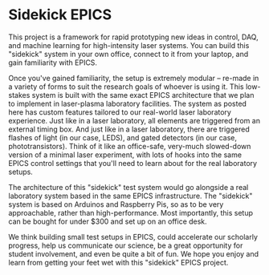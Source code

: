 # Sidekick EPICS

This project is a framework for rapid prototyping new ideas in control, DAQ, and machine learning for high-intensity laser systems. You can build this "sidekick" system in your own office, connect to it from your laptop, and gain familiarity with EPICS.

Once you've gained familiarity, the setup is extremely modular – re-made in a variety of forms to suit the research goals of whoever is using it.  This low-stakes system is built with the same exact EPICS architecture that we plan to implement in laser-plasma laboratory facilities. The system as posted here has custom features tailored to our real-world laser laboratory experience. Just like in a laser laboratory, all elements are triggered from an external timing box. And just like in a laser laboratory, there are triggered flashes of light (in our case, LEDS), and gated detectors (in our case, phototransistors). Think of it like an office-safe, very-much slowed-down version of a minimal laser experiment, with lots of hooks into the same EPICS control settings that you'll need to learn about for the real laboratory setups.

The architecture of this "sidekick" test system would go alongside a real laboratory system based in the same EPICS infrastructure. The "sidekick" system is based on Arduinos and Raspberry Pis, so as to be very approachable, rather than high-performance. Most importantly, this setup can be bought for under $300 and set up on an office desk.
 
We think building small test setups in EPICS, could accelerate our scholarly progress, help us communicate our science, be a great opportunity for student involvement, and even be quite a bit of fun. We hope you enjoy and learn from getting your feet wet with this "sidekick" EPICS project.